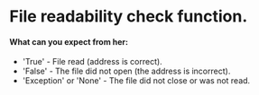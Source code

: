 # File readability check function.

<h4>What can you expect from her:</h4>
<ul>
 <li>'True' - File read (address is correct).</li>
 <li>'False' - The file did not open (the address is incorrect).</li>
 <li>'Exception' or 'None' - The file did not close or was not read.</li>
</ul>
